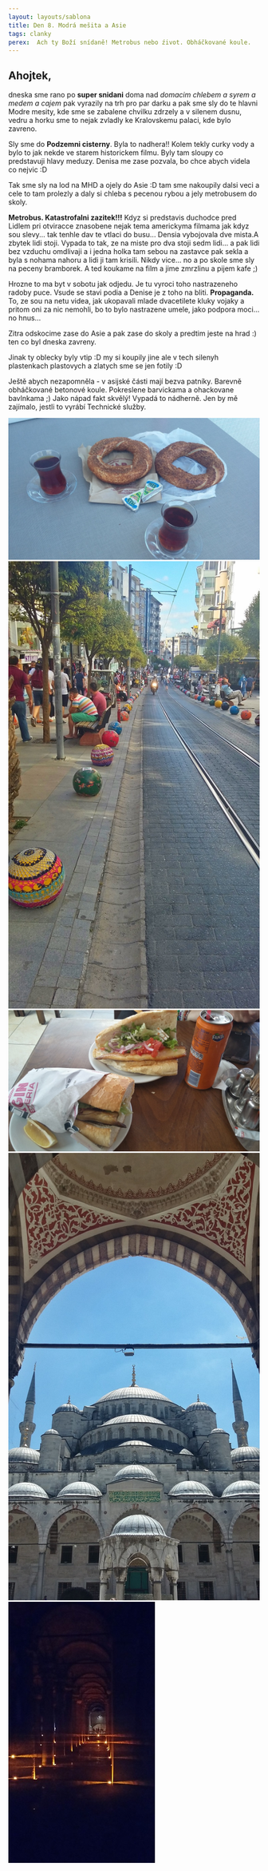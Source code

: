 ```yaml
---
layout: layouts/sablona
title: Den 8. Modrá mešita a Asie
tags: clanky
perex:  Ach ty Boží snídaně! Metrobus nebo źivot. Obháčkované koule. 
---
```


## **Ahojtek**, 

dneska sme rano po **super snidani** doma nad *domacim chlebem a syrem a medem a cajem* pak vyrazily na trh pro par darku a pak sme sly do te hlavni Modre mesity, kde sme se zabalene chvilku zdrzely a v silenem dusnu, vedru a horku sme to nejak zvladly ke Kralovskemu palaci, kde bylo zavreno. 

Sly sme do **Podzemni cisterny**. Byla to nadhera!! Kolem tekly curky vody a bylo to jak nekde ve starem historickem filmu. Byly tam sloupy co predstavuji hlavy meduzy. Denisa me zase pozvala, bo chce abych videla co nejvic :D  

Tak sme sly na lod na MHD a ojely do Asie :D tam sme nakoupily dalsi veci a cele to tam prolezly a daly si chleba s pecenou rybou  a jely metrobusem do skoly. 

**Metrobus. Katastrofalni zazitek!!!** Kdyz si predstavis duchodce pred Lidlem pri otviracce znasobene nejak tema americkyma filmama jak kdyz sou slevy... tak tenhle dav te vtlaci do busu... Densia vybojovala dve mista.A zbytek lidi stoji. Vypada to tak, ze na miste pro dva stoji sedm lidi... a pak lidi bez vzduchu omdlivaji a i jedna holka tam sebou na zastavce pak sekla a byla s nohama nahoru a lidi ji tam krisili. Nikdy vice... no a po skole sme sly na peceny bramborek. A ted koukame na film a jime zmrzlinu a pijem kafe ;) 

Hrozne to ma byt v sobotu jak odjedu. Je tu vyroci toho nastrazeneho radoby puce. Vsude se stavi podia a Denise je z toho na bliti. **Propaganda.** To, ze sou na netu videa, jak ukopavali mlade dvacetilete kluky vojaky a pritom oni za nic nemohli, bo to bylo nastrazene umele, jako podpora moci... no hnus... 

Zitra odskocime zase do Asie a pak zase do skoly a predtim jeste na hrad :) ten co byl dneska zavreny. 

Jinak ty oblecky byly vtip :D my si koupily jine ale v tech silenyh plastenkach plastovych a zlatych sme se jen fotily :D

Ještě abych nezapomněla -  v asijské části mají bezva patníky. Barevně obháčkované betonové koule. Pokreslene barvickama a ohackovane bavlnkama ;) Jako nápad fakt skvělý! Vypadá to nádherně. Jen by mě zajímalo, jestli to vyrábí Technické služby.

![Jidlo obrazek](/images/17.jpg)
![Patnik obrazek](/images/23.jpg)
![Ryba obrazek](/images/22.jpg)
![Mesita obrazek](/images/21.jpg)
![Cisterna obrazek](/images/30.jpg)
